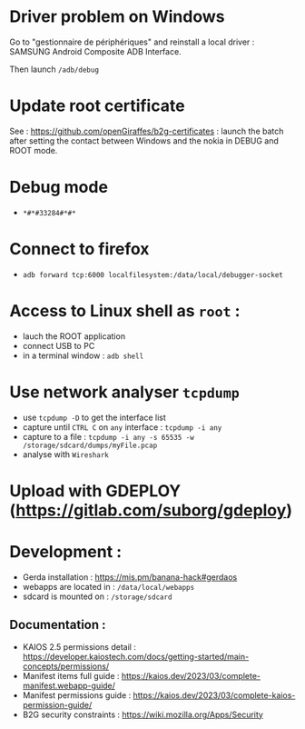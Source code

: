 # Driver problem on Windows

Go to "gestionnaire de périphériques" and reinstall a local driver : SAMSUNG Android Composite ADB Interface.

Then launch `/adb/debug`

# Update root certificate

See : https://github.com/openGiraffes/b2g-certificates : launch the batch after setting the contact between Windows and the nokia in DEBUG and ROOT mode.


# Debug mode
- `*#*#33284#*#*`

# Connect to firefox
- `adb forward tcp:6000 localfilesystem:/data/local/debugger-socket`

# Access to Linux shell as `root` : 
- lauch the ROOT application
- connect USB to PC
- in a terminal window : `adb shell`

# Use network analyser `tcpdump`

- use `tcpdump -D` to get the interface list
- capture until `CTRL C` on `any` interface : `tcpdump -i any`
- capture to a file : `tcpdump -i any -s 65535 -w /storage/sdcard/dumps/myFile.pcap`
- analyse with `Wireshark`

# Upload with GDEPLOY (https://gitlab.com/suborg/gdeploy)

# Development :
- Gerda installation : https://mis.pm/banana-hack#gerdaos
- webapps are located in : `/data/local/webapps`
- sdcard is mounted on : `/storage/sdcard`
## Documentation :
- KAIOS 2.5 permissions detail : https://developer.kaiostech.com/docs/getting-started/main-concepts/permissions/
- Manifest items full guide : https://kaios.dev/2023/03/complete-manifest.webapp-guide/
- Manifest permissions guide : https://kaios.dev/2023/03/complete-kaios-permission-guide/
- B2G security constraints : https://wiki.mozilla.org/Apps/Security
